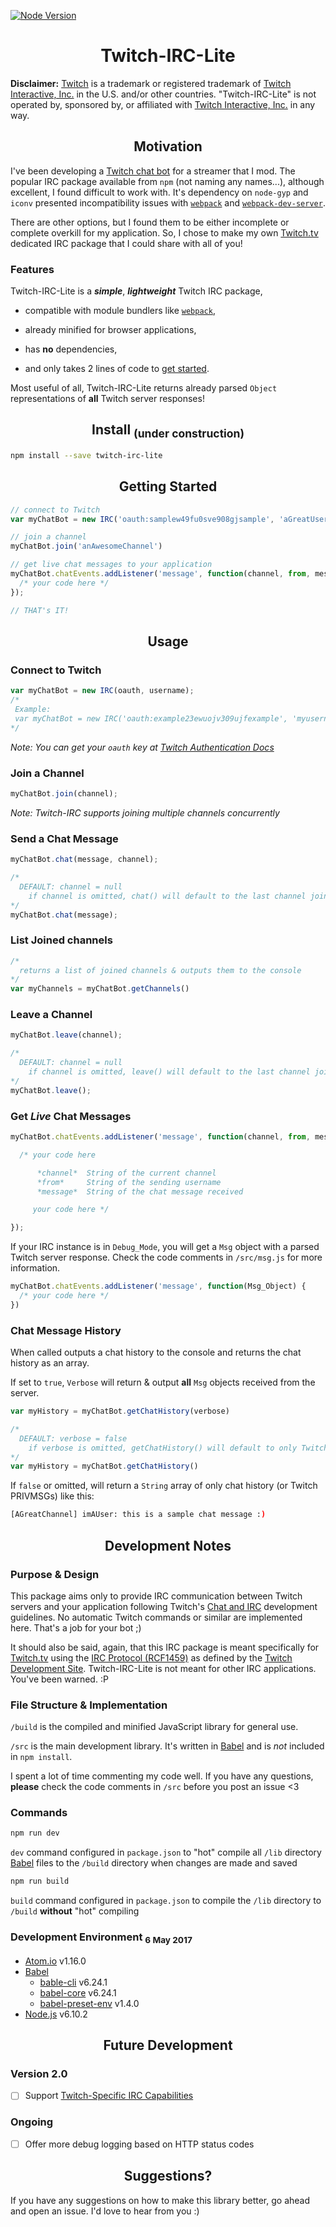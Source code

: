 [![Node Version](https://img.shields.io/badge/npm-1.0.0-blue.svg?style=flat-square)]()

<h1 align="center">Twitch-IRC-Lite</h1>

**Disclaimer:** [Twitch](https://www.twitch.tv) is a trademark or registered trademark of [Twitch Interactive, Inc.](https://www.twitch.tv) in the U.S. and/or other countries. "Twitch-IRC-Lite" is not operated by, sponsored by, or affiliated with [Twitch Interactive, Inc.](https://www.twitch.tv) in any way.

<h2 align="center">Motivation</h2>

I've been developing a [Twitch chat bot](https://github.com/idflores/the-hunter) for a streamer that I mod. The popular IRC package available from `npm` (not naming any names...), although excellent, I found difficult to work with. It's dependency on `node-gyp` and `iconv` presented incompatibility issues with [`webpack`](https://github.com/webpack/webpack) and [`webpack-dev-server`](https://github.com/webpack/webpack-dev-server).

There are other options, but I found them to be either incomplete or complete overkill for my application. So, I chose to make my own [Twitch.tv](https://www.twitch.tv) dedicated IRC package that I could share with all of you!

### Features

Twitch-IRC-Lite is a **_simple_**, **_lightweight_** Twitch IRC package,

+ compatible with module bundlers like [`webpack`](https://github.com/webpack/webpack),

+ already minified for browser applications,

+ has **no** dependencies,

+ and only takes 2 lines of code to [get started](#getting-started).

Most useful of all, Twitch-IRC-Lite returns already parsed `Object` representations of **all** Twitch server responses!

<h2 align="center">Install <sub>(under construction)</sub></h2>

```bash
npm install --save twitch-irc-lite
```

<h2 align="center">Getting Started</h2>

```JavaScript
// connect to Twitch
var myChatBot = new IRC('oauth:samplew49fu0sve908gjsample', 'aGreatUserName')

// join a channel
myChatBot.join('anAwesomeChannel')

// get live chat messages to your application
myChatBot.chatEvents.addListener('message', function(channel, from, message){
  /* your code here */
});

// THAT's IT!
```

<h2 align="center">Usage</h2>

### Connect to Twitch

```JavaScript
var myChatBot = new IRC(oauth, username);
/*
 Example:
 var myChatBot = new IRC('oauth:example23ewuojv309ujfexample', 'myusername');
*/
```
*Note: You can get your `oauth` key at [Twitch Authentication Docs](https://dev.twitch.tv/docs/v5/guides/authentication/)*

### Join a Channel

```JavaScript
myChatBot.join(channel);
```
*Note: Twitch-IRC supports joining multiple channels concurrently*

### Send a Chat Message

```JavaScript
myChatBot.chat(message, channel);

/*
  DEFAULT: channel = null
    if channel is omitted, chat() will default to the last channel joined
*/
myChatBot.chat(message);
```

### List Joined channels

```JavaScript
/*
  returns a list of joined channels & outputs them to the console
*/
var myChannels = myChatBot.getChannels()
```

### Leave a Channel

```JavaScript
myChatBot.leave(channel);

/*
  DEFAULT: channel = null
    if channel is omitted, leave() will default to the last channel joined
*/
myChatBot.leave();
```

### Get *Live* Chat Messages

```JavaScript
myChatBot.chatEvents.addListener('message', function(channel, from, message){

  /* your code here

      *channel*  String of the current channel
      *from*     String of the sending username
      *message*  String of the chat message received

     your code here */

});
```

If your IRC instance is in `Debug_Mode`, you will get a `Msg` object with a parsed Twitch server response.
Check the code comments in `/src/msg.js` for more information.

```JavaScript
myChatBot.chatEvents.addListener('message', function(Msg_Object) {
  /* your code here */
})
```

### Chat Message History

When called outputs a chat history to the console and returns the chat history as an array.

If set to `true`, `Verbose` will return & output **all** `Msg` objects received from the server.

```JavaScript
var myHistory = myChatBot.getChatHistory(verbose)

/*
  DEFAULT: verbose = false
    if verbose is omitted, getChatHistory() will default to only Twitch PRIVMSGs
*/
var myHistory = myChatBot.getChatHistory()
```

If `false` or omitted, will return a `String` array of only chat history (or Twitch PRIVMSGs) like this:

```bash
[AGreatChannel] imAUser: this is a sample chat message :)
```

<h2 align="center">Development Notes</h2>

### Purpose & Design

This package aims only to provide IRC communication between Twitch servers and your application following Twitch's [Chat and IRC](https://dev.twitch.tv/docs/v5/guides/irc/) development guidelines. No automatic Twitch commands or similar are implemented here. That's a job for your bot ;)

It should also be said, again, that this IRC package is meant specifically for [Twitch.tv](https://www.twitch.tv) using the [IRC Protocol (RCF1459)](https://tools.ietf.org/html/rfc1459.html) as defined by the [Twitch Development Site](https://dev.twitch.tv/docs/v5/guides/irc/). Twitch-IRC-Lite is not meant for other IRC applications. You've been warned. :P

### File Structure & Implementation

`/build` is the compiled and minified JavaScript library for general use.

`/src` is the main development library. It's written in [Babel](https://babeljs.io) and is *not* included in `npm install`.

I spent a lot of time commenting my code well. If you have any questions, **please** check the code comments in `/src` before you post an issue <3

### Commands

```bash
npm run dev
```

`dev` command configured in `package.json` to "hot" compile all `/lib` directory [Babel](https://babeljs.io) files to the `/build` directory when changes are made and saved

```bash
npm run build
```

`build` command configured in `package.json` to compile the `/lib` directory to `/build` **without** "hot" compiling

### Development Environment <sub>6 May 2017</sub>

+ [Atom.io](https://atom.io) v1.16.0
+ [Babel](https://babeljs.io)
  + [bable-cli](https://github.com/babel/babel/tree/master/packages/babel-cli) v6.24.1
  + [babel-core](https://github.com/babel/babel/tree/master/packages/babel-core) v6.24.1
  + [babel-preset-env](https://github.com/babel/babel-preset-env) v1.4.0
+ [Node.js](https://nodejs.org) v6.10.2

<h2 align="center">Future Development</h2>

### Version 2.0

+ [ ] Support [Twitch-Specific IRC Capabilities](https://dev.twitch.tv/docs/v5/guides/irc/#twitch-specific-irc-capabilities)

### Ongoing

+ [ ] Offer more debug logging based on HTTP status codes

<h2 align="center">Suggestions?</h2>

If you have any suggestions on how to make this library better, go ahead and open an issue. I'd love to hear from you :)
